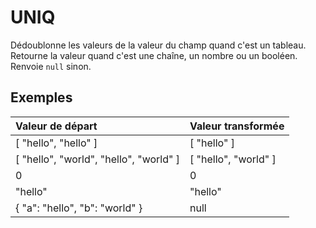 # UNIQ

Dédoublonne les valeurs de la valeur du champ quand c'est un tableau. Retourne la valeur quand c'est une chaîne, un nombre ou un booléen. Renvoie `null` sinon.

## Exemples

| Valeur de départ | Valeur transformée |
| :--- | :--- |
| \[ "hello", "hello" \] | \[ "hello" \] |
| \[ "hello", "world", "hello", "world" \] | \[ "hello", "world" \] |
| 0 | 0 |
| "hello" | "hello" |
| { "a": "hello", "b": "world" } | null |

